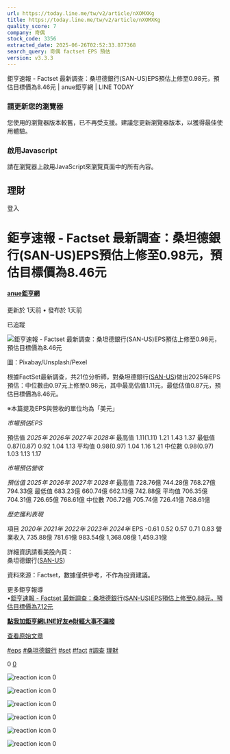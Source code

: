 ```yaml
---
url: https://today.line.me/tw/v2/article/nXOMXKg
title: https://today.line.me/tw/v2/article/nXOMXKg
quality_score: 7
company: 奇偶
stock_code: 3356
extracted_date: 2025-06-26T02:52:33.877368
search_query: 奇偶 factset EPS 預估
version: v3.3.3
---
```


鉅亨速報 - Factset 最新調查：桑坦德銀行(SAN-US)EPS預估上修至0.98元，預估目標價為8.46元 | anue鉅亨網 | LINE TODAY


### 請更新您的瀏覽器

您使用的瀏覽器版本較舊，已不再受支援。建議您更新瀏覽器版本，以獲得最佳使用體驗。

### 啟用Javascript

請在瀏覽器上啟用JavaScript來瀏覽頁面中的所有內容。

 

## 理財

登入

# 鉅亨速報 - Factset 最新調查：桑坦德銀行(SAN-US)EPS預估上修至0.98元，預估目標價為8.46元

#### [anue鉅亨網](/tw/v3/publisher/100140)

更新於 1天前 • 發布於 1天前

已追蹤

![鉅亨速報 - Factset 最新調查：桑坦德銀行(SAN-US)EPS預估上修至0.98元，預估目標價為8.46元](https://today-obs.line-scdn.net/0hTPgmdxoCC39aFBVCz150KGJCBw5pchF2eHdDEC8QXEx3OEUoNHBYHHZGU1MkLEp6enMWHC0dXBxyIxsrNA/w644)

圖：Pixabay/Unsplash/Pexel

根據FactSet最新調查，共21位分析師，對桑坦德銀行([SAN-US](https://invest.cnyes.com/usstock/detail/SAN?utm_source=line&utm_medium=RSS))做出2025年EPS預估：中位數由0.97元上修至0.98元，其中最高估值1.11元，最低估值0.87元，預估目標價為8.46元。

※本篇提及EPS與營收的單位均為「美元」

*市場預估EPS*

預估值 *2025年* *2026年* *2027年* *2028年* 最高值 1.11(1.11) 1.21 1.43 1.37 最低值 0.87(0.87) 0.92 1.04 1.13 平均值 0.98(0.97) 1.04 1.16 1.21 中位數 0.98(0.97) 1.03 1.13 1.17

*市場預估營收*

*預估值* *2025年* *2026年* *2027年* *2028年* 最高值 728.76億 744.28億 768.27億 794.33億 最低值 683.23億 660.74億 662.13億 742.88億 平均值 706.35億 704.31億 726.65億 768.61億 中位數 706.72億 705.74億 726.41億 768.61億

*歷史獲利表現*

項目 *2020年* *2021年* *2022年* *2023年* *2024年* EPS -0.61 0.52 0.57 0.71 0.83 營業收入 735.88億 781.61億 983.54億 1,368.08億 1,459.31億

詳細資訊請看美股內頁：  
桑坦德銀行([SAN-US](https://invest.cnyes.com/usstock/detail/SAN?utm_source=line&utm_medium=RSS))

資料來源：Factset，數據僅供參考，不作為投資建議。

更多鉅亨報導  
•[鉅亨速報 - Factset 最新調查：桑坦德銀行(SAN-US)EPS預估上修至0.88元，預估目標價為7.12元](https://news.cnyes.com/news/id/5911786?utm_source=line&utm_medium=RSS&utm_campaign=relate)

**[點我加鉅亨網LINE好友🔥財經大事不漏接](https://bit.ly/3aIkfkf)**

[查看原始文章](https://news.cnyes.com/news/id/6036611?utm_source=line&utm_medium=RSS&utm_campaign=content)

[#eps](/tw/v2/tag/g7Pl59?tag=eps)  [#桑坦德銀行](/tw/v2/tag/JwJKzo?tag=%E6%A1%91%E5%9D%A6%E5%BE%B7%E9%8A%80%E8%A1%8C)  [#set](/tw/v2/tag/Pz7L5G?tag=set)  [#fact](/tw/v2/tag/GK5DmE?tag=fact)  [#調查](/tw/v2/tag/mqDPL9?tag=%E8%AA%BF%E6%9F%A5)  [理財](/tw/v3/page/finance)

0
   [0](/tw/v2/comment/article/nXOMXKg)

![reaction icon]() 
0

![reaction icon]() 
0

![reaction icon]() 
0

![reaction icon]() 
0

![reaction icon]() 
0

![reaction icon]() 
0